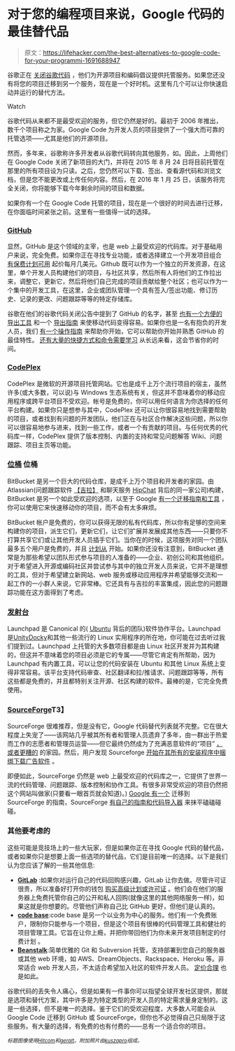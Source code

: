 # 对于您的编程项目来说，Google 代码的最佳替代品

> 原文：<https://lifehacker.com/the-best-alternatives-to-google-code-for-your-programmi-1691688947>

谷歌正在 [关闭谷歌代码](http://google-opensource.blogspot.com/2015/03/farewell-to-google-code.html) ，他们为开源项目和编码倡议提供托管服务。如果您还没有将您的项目迁移到另一个服务，现在是一个好时机。这里有几个可以让你快速启动并运行的替代方法。

Watch

谷歌代码从来都不是最受欢迎的服务，但它仍然是好的。最初于 2006 年推出，数千个项目称之为家。Google Code 为开发人员的项目提供了一个强大而可靠的托管选项——尤其是他们的开源项目。

然而，多年来，谷歌称许多开发者从谷歌代码转向其他服务，如。因此，上周他们在 Google Code 关闭了新项目的大门，并将在 2015 年 8 月 24 日将目前托管在那里的所有项目设为只读。之后，您仍然可以下载、签出、查看源代码和浏览文档，但是您不能更改或上传任何内容。然后，在 2016 年 1 月 25 日，该服务将完全关闭，你将能够下载今年剩余时间的项目和数据。

如果你有一个在 Google Code 托管的项目，现在是一个很好的时间去进行迁移，在你面临时间紧张之前。这里有一些值得一试的选择。

### [GitHub](https://github.com/)

显然，GitHub 是这个领域的主宰，也是 web 上最受欢迎的代码库。对于基础用户来说，完全免费。如果你正在寻找专业功能，或者选择建立一个开发项目组合 [有保费计划可用](https://github.com/pricing) 起价每月几美元。Github 既可以作为一个独立的开发资源，在这里，单个开发人员构建他们的项目，与社区共享，然后所有人将他们的工作拉出来，调整它，更新它，然后将他们自己完成的项目贡献给整个社区；也可以作为一个集中的开发工具，在这里，企业或团队管理一个具有签入/签出功能、修订历史、记录的更改、问题跟踪等等的特定存储库。

谷歌在他们的谷歌代码关闭公告中提到了 GitHub 的名字，甚至 [也有一个方便的导出工具](http://code.google.com/export-to-github) 和一个 [导出指南](https://code.google.com/p/support-tools/wiki/MigratingToGitHub) 来使移动代码变得容易。如果你也是一名有抱负的开发人员，我们 [有一个操作指南](https://lifehacker.com/how-the-heck-do-i-use-github-5983680) 来帮助你开始，它可以帮助你开始并熟悉 GitHub 的最佳特性。 [还有大量的快捷方式和命令需要学习](http://lifehacker.com/master-github-shortcuts-and-commands-with-this-cheat-sh-1572300741) 从长远来看，这会节省你的时间。

### [CodePlex](https://www.codeplex.com/)

CodePlex 是微软的开源项目托管网站。它也是成千上万个流行项目的宿主，虽然许多(或大多数，可以说)与 Windows 生态系统有关，但这并不意味着你的移动应用程序或跨平台项目不受欢迎。帐号是免费的，你可以用任何语言为你选择的任何平台构建。如果你只是想参与其中，CodePlex 还可以让你很容易地找到需要帮助的项目，或者找到有问题的开发团队，他们正在与社区合作解决这些问题，所以你可以很容易地参与进来，找到一些工作，或者一个有贡献的项目。与任何优秀的代码库一样，CodePlex 提供了版本控制、内置的支持和常见问题解答 Wiki、问题跟踪、项目主页等功能。

### [位桶](https://bitbucket.org/) 位桶

BitBucket 是另一个巨大的代码仓库，是成千上万个项目和开发者的家园。由 Atlassian(问题跟踪软件 [【吉拉】](http://www.atlassian.com/software/jira) 和聊天服务 [HipChat](http://www.hipchat.com/) 背后的同一家公司)构建，BitBucket 是另一个如此受欢迎的选项，以至于 Google [有一个迁移指南和工具](https://code.google.com/p/support-tools/wiki/MigratingToBitbucket) ，你可以使用它来快速移动你的项目，而不会有太多麻烦。

BitBucket 帐户是免费的，你可以获得无限的私有代码库，所以你有足够的空间来构建你的项目，派生它们，更新它们，让它们扩展并发展成其他东西——只要你不打算共享它们或让其他开发人员插手它们。当你在的时候，这项服务对同一个团队最多五个用户是免费的，并且 [计划从](https://bitbucket.org/plans) 开始。如果你还没有注意到，BitBucket 通常是为那些希望以团队形式参与项目的人准备的——企业、初创公司和其他组织。对于希望进入开源或编码社区并尝试参与其中的独立开发人员来说，它并不是理想的工具，但对于希望建立新网站、web 服务或移动应用程序并希望能够交流和一起工作的一小群人来说，它非常棒。它还具有与吉拉的丰富集成，因此您的问题跟踪功能在这方面得到了考虑。

### [发射台](https://launchpad.net/)

Launchpad 是 Canonical 的( [Ubuntu](http://www.ubuntu.com/) 背后的团队)软件协作平台。Launchpad 是[Unity](https://launchpad.net/unity)[Docky](https://launchpad.net/docky)和其他一些流行的 Linux 实用程序的所在地，你可能在过去听过我们提到过。Launchpad 上托管的大多数项目都是由 Linux 社区开发并为其构建的，但这并不意味着您的项目必须是它的专属——尽管它肯定有所帮助，因为 Launchpad 有内置工具，可以让您的代码安装在 Ubuntu 和其他 Linux 系统上变得非常容易。该平台支持代码审查、社区翻译和拉/推请求、问题跟踪等等，所有这些都是免费的，并且都特别关注开源、社区构建的软件。最棒的是，它完全免费使用。

### [SourceForge](http://sourceforge.net/)T3】

SourceForge 很难推荐，但是没有它，Google 代码替代列表就不完整。它在很大程度上失宠了——该网站几乎被其所有者和管理人员遗弃了多年，由一群出于热爱而工作的志愿者和管理员运营——但它最终仍然成为了充满恶意软件的“项目” [，或者更糟的](http://www.extremetech.com/computing/89464-sourceforge-is-still-harboring-lolita-porn-and-malware) 的家园。然后，用户发现 Sourceforge [开始在其所有的安装程序中捆绑下载广告软件](http://www.reddit.com/r/technology/comments/1jk1gz/sourceforge_starts_using_enhanced_adware/) 。

即便如此，SourceForge 仍然是 web 上最受欢迎的代码库之一，它提供了世界一流的代码管理、问题跟踪、版本控制和协作工具。有很多非常受欢迎的项目仍然把这个网站叫做家(只要看一眼首页就会知道)。) [Google 有一个](https://code.google.com/p/support-tools/wiki/MigratingToSourceForge) 迁移到 SourceForge 的指南，SourceForge [有自己的指南和代码导入器](http://sourceforge.net/blog/how-to-migrate-from-google-code-to-sourceforge/) 来抹平磕磕碰碰。

### 其他要考虑的

这些可能是竞技场上的一些大玩家，但是如果你正在寻找 Google 代码的替代品，或者如果你只是想要上面一些选项的替代品，它们是目前唯一的选择。以下是我们认为您应该了解的一些其他信息:

*   [**GitLab**](https://about.gitlab.com/) :如果你对运行自己的代码回购感兴趣，GitLab 让你去做。尽管许可证很贵，所以准备好打开你的钱包 [购买高级计划或许可证](https://about.gitlab.com/pricing/) 。他们会在他们的服务器上免费托管你自己的公开和私人回购(就像这里的其他网络服务一样)，如果这就是你想要的。尽管他们声称自己比 GitHub 更好，但他们是认真的。
*   [**code base**](https://www.codebasehq.com/):code base 是另一个以业务为中心的服务。他们有一个免费账户，限制你只能参与一个项目，但是这个项目有很棒的代码管理工具和健壮的项目管理工具。它旨在让你上瘾，并把你带回他们为你未来开发项目制定的付费计划 。
*   [**Beanstalk**](http://beanstalkapp.com/):简单优雅的 Git 和 Subversion 托管，支持部署到您自己的服务器或其他 web 环境，如 AWS、DreamObjects、Rackspace、Heroku 等。非常适合 web 开发人员，不太适合希望加入社区的软件开发人员。 [定价合理](http://beanstalkapp.com/pricing) 也是如此。

谷歌代码的丢失令人痛心，但是如果有一件事你可以指望全球开发社区提供，那就是选项和替代方案，其中许多是为特定类型的开发人员的特定需求量身定制的。这是一些选择，但不是唯一的选择。鉴于它们的受欢迎程度，大多数人可能会从 Google Code 迁移到 GitHub 或 SourceForge，但你也不必觉得自己只局限于这些服务。有大量的选择，有免费的也有付费的——总有一个适合你的项目。

<small>*标题图像使用*</small>[<small>*Hitcom*</small>](http://pixabay.com/en/hand-truck-hand-trolley-steekkar-564242/)<small>*和*</small>[<small>*geralt*</small>](http://pixabay.com/en/colorful-background-digital-color-565658/)<small>*。附加照片由*</small>[<small>*kuszapro*</small>](http://pixabay.com/en/source-code-code-programming-c-583537/)<small>*组成。*</small>